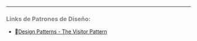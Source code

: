 ***
### <span style="color:grey">Links de Patrones de Diseño:</span>
- 🔗[Design Patterns - The Visitor Pattern](https://beckhoff-au.teachable.com/courses/coding-bytes-twincat-3/lectures/46078048)